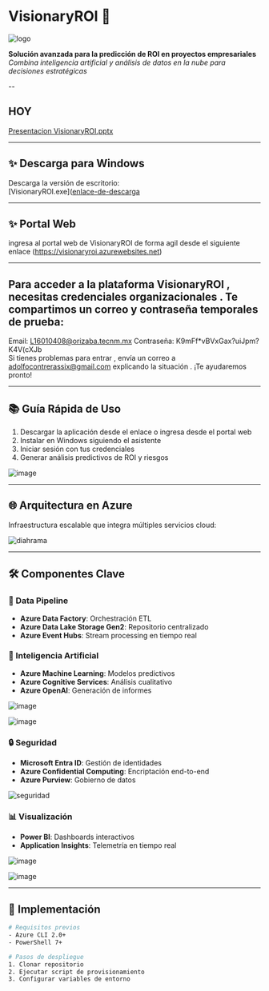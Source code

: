# VisionaryROI 🚀
![logo](https://github.com/user-attachments/assets/36bd4495-5767-400e-910f-189929aa85ae)

**Solución avanzada para la predicción de ROI en proyectos empresariales**  
*Combina inteligencia artificial y análisis de datos en la nube para decisiones estratégicas*



--

## HOY 
[Presentacion VisionaryROI.pptx](https://github.com/user-attachments/files/19400860/Presentacion.VisionaryROI.pptx)

---

## ✨ Descarga para Windows
Descarga la versión de escritorio:  
[VisionaryROI.exe]([enlace-de-descarga](https://1drv.ms/u/s!AliNSU8i5Q0NbIL6yJzq6fUvNnA?e=j79mdT) 

---

## ✨ Portal Web
ingresa al portal web de VisionaryROI de forma agil desde el siguiente enlace
(https://visionaryroi.azurewebsites.net)

---
## Para acceder a la plataforma VisionaryROI , necesitas credenciales organizacionales . Te compartimos un correo y contraseña temporales de prueba:  
Email: L16010408@orizaba.tecnm.mx 
Contraseña: K9mFf*vBVxGax?uiJpm?K4V(cXJb   
Si tienes problemas para entrar , envía un correo a adolfocontrerassix@gmail.com  explicando la situación . ¡Te ayudaremos pronto!  


---

## 📚 Guía Rápida de Uso
1. Descargar la aplicación desde el enlace o ingresa desde el portal web
2. Instalar en Windows siguiendo el asistente
3. Iniciar sesión con tus credenciales
4. Generar análisis predictivos de ROI y riesgos


![image](https://github.com/user-attachments/assets/6509ada4-b647-445a-9719-fb61c8bcec7f)




---

## 🌐 Arquitectura en Azure
Infraestructura escalable que integra múltiples servicios cloud:

![diahrama](https://github.com/user-attachments/assets/b50ca00d-6657-4b81-8235-c63911d49084)


---

## 🛠️ Componentes Clave
### 💾 Data Pipeline
- **Azure Data Factory**: Orchestración ETL
- **Azure Data Lake Storage Gen2**: Repositorio centralizado
- **Azure Event Hubs**: Stream processing en tiempo real

### 🤖 Inteligencia Artificial
- **Azure Machine Learning**: Modelos predictivos
- **Azure Cognitive Services**: Análisis cualitativo
- **Azure OpenAI**: Generación de informes

![image](https://github.com/user-attachments/assets/6a492f14-85e2-4c1b-89ba-84e56283bacd)



![image](https://github.com/user-attachments/assets/129b494b-849e-44f7-8ea5-7f49ac77213e)


### 🔒 Seguridad
- **Microsoft Entra ID**: Gestión de identidades
- **Azure Confidential Computing**: Encriptación end-to-end
- **Azure Purview**: Gobierno de datos

![seguridad](https://github.com/user-attachments/assets/aeddac88-2838-487b-9c02-7e5acd44a84f)


### 📊 Visualización
- **Power BI**: Dashboards interactivos
- **Application Insights**: Telemetría en tiempo real

![image](https://github.com/user-attachments/assets/c751f8ba-5caa-49a2-9295-38d657b7196f)

![image](https://github.com/user-attachments/assets/a4493b7d-a619-4309-ac27-4d249e64e7ad)


---

## 🚀 Implementación
```bash
# Requisitos previos
- Azure CLI 2.0+
- PowerShell 7+

# Pasos de despliegue
1. Clonar repositorio
2. Ejecutar script de provisionamiento
3. Configurar variables de entorno
